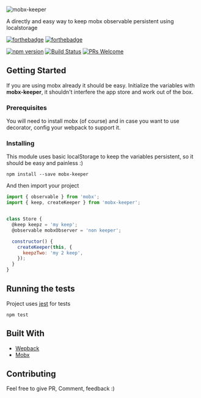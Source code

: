 ![mobx-keeper](https://image.ibb.co/fL1zew/KEEPER_logo.png)

A directly and easy way to keep mobx observable persistent using localstorage

[![forthebadge](http://forthebadge.com/images/badges/check-it-out.svg)](http://forthebadge.com)
[![forthebadge](http://forthebadge.com/images/badges/uses-js.svg)](http://forthebadge.com)

[![npm version](https://badge.fury.io/js/mobx-keeper.svg)](https://badge.fury.io/js/mobx-keeper)
[![Build Status](https://travis-ci.org/gplopes/mobx-keeper.svg?branch=master)](https://travis-ci.org/gplopes/mobx-keeper)
[![PRs Welcome](https://img.shields.io/badge/PRs-welcome-brightgreen.svg?style=shields)](http://makeapullrequest.com)



## Getting Started

If you are using mobx already it should be easy. Initialize the variables with **mobx-keeper**, it shouldn't interfere the app store and work out of the box.

### Prerequisites

You will need to install mobx (of course) and in case you want to use decorator, config your webpack to support it.

### Installing

This module uses basic localStorage to keep the variables persistent, so it should be easy and painless :)


```
npm install --save mobx-keeper
```

And then import your project

```js
import { observable } from 'mobx';
import { keep, createKeeper } from 'mobx-keeper';


class Store {
  @keep keepz = 'my keep';
  @observable mobxObserver = 'non keeper';

  constructor() {
    createKeeper(this, {
      keepzTwo: 'my 2 keep',
    });
  }
}
```

## Running the tests

Project uses [jest](https://facebook.github.io/jest/) for tests

```
npm test
```

## Built With

* [Wepback](https://github.com/webpack/webpack)
* [Mobx](https://mobx.js.org/) 

## Contributing

Feel free to give PR, Comment, feedback :)


